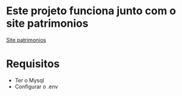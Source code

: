# Este projeto funciona junto com o site patrimonios
<a href="https://github.com/itilocao/site-patrimonios">Site patrimonios<a/>
# Requisitos

- Ter o Mysql
- Configurar o .env
